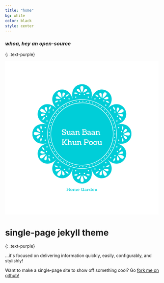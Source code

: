 ```yaml
---
title: "home"
bg: white
color: black
style: center
---
```


### *whoa, hey an open-source*
{: .text-purple}

![Suan Baan Khun Poou](img/logo.png)

# single-page jekyll theme
{: .text-purple}


…it's focused on delivering information quickly, easily, configurably, and stylishly!

Want to make a single-page site to show off something cool? Go [fork me on github!](https://github.com/t413/SinglePaged)
